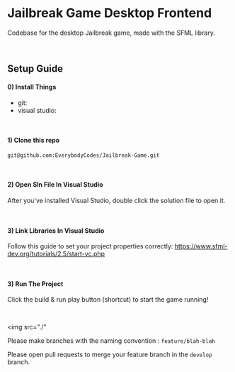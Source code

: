 # Jailbreak Game Desktop Frontend

Codebase for the desktop Jailbreak game, made with the SFML library.

<br/>

## Setup Guide

#### 0) Install Things

   - git: 
   - visual studio: 

<br/>

#### 1) Clone this repo

```
git@github.com:EverybodyCodes/Jailbreak-Game.git
```

<br/>


#### 2) Open Sln File In Visual Studio

After you've installed Visual Studio, double click the solution file to open it.


<br/>


#### 3) Link Libraries In Visual Studio

Follow this guide to set your project properties correctly:
https://www.sfml-dev.org/tutorials/2.5/start-vc.php


<br/>



#### 3) Run The Project

Click the build & run play button (shortcut) to start the game running!

<br/>

<img src="./"



Please make branches with the naming convention : `feature/blah-blah`

Please open pull requests to merge your feature branch in the `develop` branch.



 
